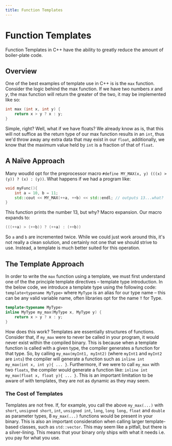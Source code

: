 ```yaml
---
title: Function Templates
---
```


# Function Templates
Function Templates in C++ have the ability to greatly reduce the amount of boiler-plate code.

## Overview
One of the best examples of template use in C++ is is the `max` function. Consider the logic behind the max function. If we have two numbers *x* and *y*, the max function will return the greater of the two, it may be implemented like so: 

```cpp
int max (int x, int y) {
	return x > y ? x : y;
}
```

Simple, right? Well, what if we have floats? We already know as is, that this will not suffice as the return type of our max function results in an `int`, thus we'd throw away any extra data that may exist in our `float`, additionally, we know that the maximum value held by `int` is a fraction of that of `float`.

## A Naïve Approach
Many woudld opt for the preprocessor macro `#define MY_MAX(x, y) (((x) > (y)) ? (x) : (y))`. What happens if we had a program like:

```cpp
void myFunc(){
	int a = 10, b = 11;
	std::cout << MY_MAX(++a, ++b) << std::endl; // outputs 13...what?
}
```

This function prints the number 13, but why? Macro expansion. Our macro expands to:

```cpp
(((++a) > (++b)) ? (++a) : (++b))
```

So `a` and `b` are incremented twice. While we could just work around this, it's not really a clean solution, and certainly not one that we should strive to use. Instead, a template is much better suited for this operation.

## The Template Approach
In order to write the `max` function using a template, we must first understand one of the the principle template directives – template type introduction. In the below code, we introduce a template type using the following code: `template<typename MyType>` where `MyType` is an alias for our type name – this can be any valid variable name, often libraries opt for the name `T` for Type.

```cpp
template<typename MyType>
inline MyType my_max(MyType x, MyType y) {
    return x > y ? x : y;
}
```

How does this work? Templates are essentially structures of functions. Consider that, if `my_max` were to never be called in your program, it would never exist within the compiled binary. This is because when a template function is called with a given type, the compiler generates a function for that type. So, by calling `my_max(myInt1, myInt2)` (where `myInt1` and `myInt2` are `ints`) the compiler will generate a function such as `inline int my_max(int x, int y){ ... }`. Furthermore, if we were to call `my_max` with two `floats`, the compiler would generate a function like: `inline int my_max(float x, float y){ ... }`. This is an important limitation to be aware of with templates, they are not as dynamic as they may seem.

### The Cost of Templates
Templates are not free. If, for example, you call the above `my_max(...)` with `short`, `unsigned short`, `int`, `unsigned int`, `long`, `long long,` `float` and `double` as parameter types, 8 `my_max(...)` functions would be present in your binary. This is also an important consideration when calling larger template-based classes, such as `std::vector`. This may seem like a pitfall, but there is a silver-lining. This means that your binary only ships with what it needs i.e. you pay for what you use.
